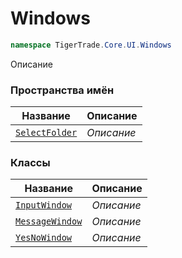 
# Windows
```csharp    
namespace TigerTrade.Core.UI.Windows
```
Описание


### Пространства имён
| Название | Описание |
| --- | --- |
| [`SelectFolder`](./Windows/SelectFolder.md) | *Описание* |

### Классы
| Название | Описание |
| --- | --- |
| [`InputWindow`](./Windows/InputWindow.cs.md) | *Описание* |
| [`MessageWindow`](./Windows/MessageWindow.cs.md) | *Описание* |
| [`YesNoWindow`](./Windows/YesNoWindow.cs.md) | *Описание* |
